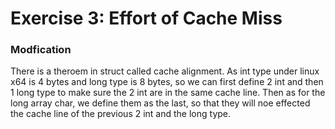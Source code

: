 # Exercise 3: Effort of Cache Miss

### Modfication

There is a theroem in struct called cache alignment. As int type under linux x64 is 4 bytes and long type is 8 bytes, so we can first define 2 int and then 1 long type to make sure the 2 int are in the same cache line. Then as for the long array char, we define them as the last, so that they will noe effected the cache line of the previous 2 int and the long type.

